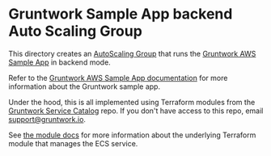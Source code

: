 # Gruntwork Sample App backend Auto Scaling Group

This directory creates an [AutoScaling Group](https://docs.aws.amazon.com/autoscaling/ec2/userguide/AutoScalingGroup.html)
that runs the [Gruntwork AWS Sample App](https://github.com/gruntwork-io/aws-sample-app/) in
backend mode.

Refer to the [Gruntwork AWS Sample App
documentation](https://github.com/gruntwork-io/aws-sample-app/blob/master/README.adoc) for more information about the
Gruntwork sample app.

Under the hood, this is all implemented using Terraform modules from the [Gruntwork Service
Catalog](https://github.com/gruntwork-io/terraform-aws-service-catalog) repo. If you don't have access to this repo, email
[support@gruntwork.io](mailto:support@gruntwork.io).

See [the module docs](https://github.com/gruntwork-io/terraform-aws-service-catalog/tree/v0.70.0/modules/services/asg-service) for more
information about the underlying Terraform module that manages the ECS service.
